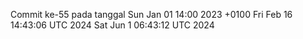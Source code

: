 Commit ke-55 pada tanggal Sun Jan 01 14:00 2023 +0100
Fri Feb 16 14:43:06 UTC 2024
Sat Jun  1 06:43:12 UTC 2024
